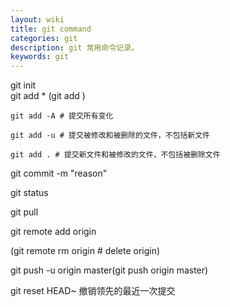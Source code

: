 ```yaml
---
layout: wiki
title: git command
categories: git
description: git 常用命令记录。
keywords: git
---
```


git init  
git add * (git add <filename>)  

	git add -A # 提交所有变化  

	git add -u # 提交被修改和被删除的文件，不包括新文件  

	git add . # 提交新文件和被修改的文件，不包括被删除文件  


git commit -m "reason"    

git status     

git pull    

git remote add origin <repository link>    

(git remote rm origin # delete origin)    

git push -u origin master(git push origin master)    

git reset HEAD~  撤销领先的最近一次提交  




